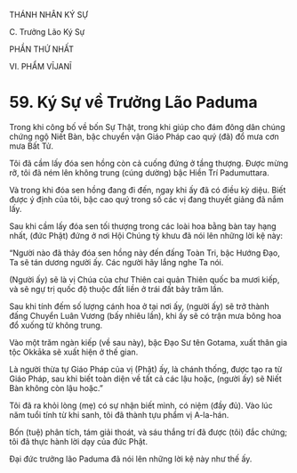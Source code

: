 THÁNH NHÂN KÝ SỰ

C. Trưởng Lão Ký Sự

PHẦN THỨ NHẤT

VI. PHẨM VĪJANĪ

# 59. Ký Sự về Trưởng Lão Paduma

Trong khi công bố về bốn Sự Thật, trong khi giúp cho đám đông dân chúng chứng ngộ Niết Bàn, bậc chuyển vận Giáo Pháp cao quý (đã) đổ mưa cơn mưa Bất Tử.

Tôi đã cầm lấy đóa sen hồng còn cả cuống đứng ở tầng thượng. Được mừng rỡ, tôi đã ném lên không trung (cúng dường) bậc Hiền Trí Padumuttara.

Và trong khi đóa sen hồng đang đi đến, ngay khi ấy đã có điều kỳ diệu. Biết được ý định của tôi, bậc cao quý trong số các vị đang thuyết giảng đã nắm lấy.

Sau khi cầm lấy đóa sen tối thượng trong các loài hoa bằng bàn tay hạng nhất, (đức Phật) đứng ở nơi Hội Chúng tỳ khưu đã nói lên những lời kệ này:

“Người nào đã thảy đóa sen hồng này đến đấng Toàn Tri, bậc Hướng Đạo, Ta sẽ tán dương người ấy. Các người hãy lắng nghe Ta nói.

(Người ấy) sẽ là vị Chúa của chư Thiên cai quản Thiên quốc ba mươi kiếp, và sẽ ngự trị quốc độ thuộc đất liền ở trái đất bảy trăm lần.

Sau khi tính đếm số lượng cánh hoa ở tại nơi ấy, (người ấy) sẽ trở thành đấng Chuyển Luân Vương (bấy nhiêu lần), khi ấy sẽ có trận mưa bông hoa đổ xuống từ không trung.

Vào một trăm ngàn kiếp (về sau này), bậc Đạo Sư tên Gotama, xuất thân gia tộc Okkāka sẽ xuất hiện ở thế gian.

Là người thừa tự Giáo Pháp của vị (Phật) ấy, là chánh thống, được tạo ra từ Giáo Pháp, sau khi biết toàn diện về tất cả các lậu hoặc, (người ấy) sẽ Niết Bàn không còn lậu hoặc.”

Tôi đã ra khỏi lòng (mẹ) có sự nhận biết mình, có niệm (đầy đủ). Vào lúc năm tuổi tính từ khi sanh, tôi đã thành tựu phẩm vị A-la-hán.

Bốn (tuệ) phân tích, tám giải thoát, và sáu thắng trí đã được (tôi) đắc chứng; tôi đã thực hành lời dạy của đức Phật.

Đại đức trưởng lão Paduma đã nói lên những lời kệ này như thế ấy.
